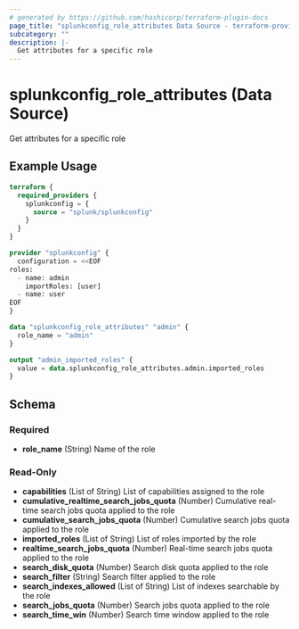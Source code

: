 ```yaml
---
# generated by https://github.com/hashicorp/terraform-plugin-docs
page_title: "splunkconfig_role_attributes Data Source - terraform-provider-splunkconf"
subcategory: ""
description: |-
  Get attributes for a specific role
---
```


# splunkconfig_role_attributes (Data Source)

Get attributes for a specific role

## Example Usage

```terraform
terraform {
  required_providers {
    splunkconfig = {
      source = "splunk/splunkconfig"
    }
  }
}

provider "splunkconfig" {
  configuration = <<EOF
roles:
  - name: admin
    importRoles: [user]
  - name: user
EOF
}

data "splunkconfig_role_attributes" "admin" {
  role_name = "admin"
}

output "admin_imported_roles" {
  value = data.splunkconfig_role_attributes.admin.imported_roles
}
```

<!-- schema generated by tfplugindocs -->
## Schema

### Required

- **role_name** (String) Name of the role

### Read-Only

- **capabilities** (List of String) List of capabilities assigned to the role
- **cumulative_realtime_search_jobs_quota** (Number) Cumulative real-time search jobs quota applied to the role
- **cumulative_search_jobs_quota** (Number) Cumulative search jobs quota applied to the role
- **imported_roles** (List of String) List of roles imported by the role
- **realtime_search_jobs_quota** (Number) Real-time search jobs quota applied to the role
- **search_disk_quota** (Number) Search disk quota applied to the role
- **search_filter** (String) Search filter applied to the role
- **search_indexes_allowed** (List of String) List of indexes searchable by the role
- **search_jobs_quota** (Number) Search jobs quota applied to the role
- **search_time_win** (Number) Search time window applied to the role


